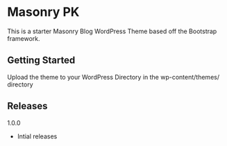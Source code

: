 # Masonry PK

This is a starter Masonry Blog WordPress Theme based off the Bootstrap framework.

## Getting Started

Upload the theme to your WordPress Directory in the wp-content/themes/ directory

## Releases

1.0.0
- Intial releases
